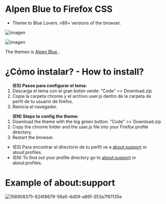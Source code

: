 # Alpen Blue to Firefox CSS
<ul><li>Theme to Blue Lovers. v89+ versions of the browser.</li></ul>

![imagen](https://user-images.githubusercontent.com/22057609/145844106-ab68952b-d948-4531-b5cc-ca2945013b97.png)

![imagen](https://user-images.githubusercontent.com/22057609/145844543-168ad399-0c94-4912-8fff-9fe63376120f.png)

The themes is <a href="https://addons.mozilla.org/es/firefox/addon/beautiful-alpen-blue/">Alpen Blue </a>.

# ¿Cómo instalar? - How to install?

<ol><b>(ES) Pasos para configurar el tema:</b>

   <li>Descarga el tema con el gran botón verde: "Code" >> Download.zip</li>
   <li>Copia la carpeta chrome y el archivo user.js dentro de la carpeta de perfil de tu usuario de firefox.</li>
   <li>Reinicia el navegador.</li></ol>

<ol><b>(EN) Steps to config the theme:</b>
   <li>Download the theme with the big green button: "Code" >> Download.zip</li> 
   <li>Copy the chrome folder and the user.js file into your Firefox profile directory. </li>
   <li>Restart the browser. </li></ol>
   <ul>
<li>(ES) Para encontrar el directorio de tu perfil ve a <a href="https://github.com/Godiesc/AlpenBlue#example-of-aboutsupport"> about:support</a> or about:profiles. </li>
<li>(EN) To find out your profile directory go to <a href="https://github.com/Godiesc/AlpenBlue#example-of-aboutsupport"> about:support</a> or about:profiles.</li></ul>

# Example of about:support

![156908375-824f8679-56a5-4d09-a86f-353a7f61135e](https://user-images.githubusercontent.com/22057609/160463037-5d8ca94d-3254-47ed-92be-c9ea800d6a44.png)
